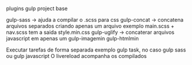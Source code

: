 plugins gulp project base

gulp-sass -> ajuda a compilar o .scss para css
gulp-concat -> concatena arquivos separados criando apenas um arquivo exemplo
main.scss + nav.scss tem a saida style.min.css
gulp-uglify -> concaterar arquivos javascript em apenas um
gulp-imagemin
gulp-htmlmin

Executar tarefas de forma separada exemplo gulp task, no caso gulp sass ou gulp javascript 
O livereload acompanha os compilados